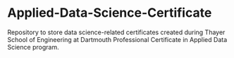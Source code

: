 # Applied-Data-Science-Certificate
Repository to store data science-related certificates created during Thayer School of Engineering at Dartmouth Professional Certificate in Applied Data Science program.
